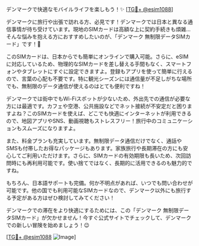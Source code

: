 デンマークで快適なモバイルライフを楽しもう！✨ [[TG💪+ @esim1088](https://t.me/s/esim1088)]

デンマークに旅行や出張で訪れる方、必見です！デンマークでは日本と異なる通信事情が待ち受けています。現地のSIMカードは高額な上に契約手続きも煩雑…そんな悩みを抱える方におすすめしたいのが、「デンマーク 無制限データSIMカード」です！🌟

このSIMカードは、日本からでも簡単にオンラインで購入可能。さらに、eSIMに対応しているため、物理的なSIMカードを差し替える手間もなく、スマートフォンやタブレットにすぐに設定できますよ。登録もアプリを使って簡単に行えるので、言葉の心配も不要です。特に観光シーズンには通信量が不足しがちな場所でも、無制限のデータ通信が使えるのはとても便利ですね！

デンマークでは街中でもWi-Fiスポットが少ないため、外出先での通信が必要な方には最適です。カフェや空港、公共施設などでネット接続が不安定だと困りますよね？このSIMカードを使えば、どこでも快適にインターネットが利用できるので、地図アプリやSNS、動画視聴もストレスフリー！旅行中のコミュニケーションもスムーズになりますよ。

また、料金プランも充実しています。無制限データ通信だけでなく、通話やSMSも付帯したお得なパッケージもあります。家族旅行や長期滞在の方にも安心してご利用いただけます。さらに、SIMカードの有効期限も長いため、次回訪問時にも再利用可能です。使い捨てではなく、長期的に活用できるのも魅力的ですね。

もちろん、日本語サポートも完備。何か不明点があれば、いつでも問い合わせが可能です。他の国でも利用可能なSIMカードなので、デンマーク以外にも旅行する予定がある方はぜひ検討してみてください！

デンマークでの滞在をより快適にするためには、この「デンマーク 無制限データSIMカード」が欠かせません！今すぐ公式サイトでチェックして、デンマークでの新しい冒険を始めましょう！😉

[[TG💪+ @esim1088](https://t.me/s/esim1088) ![Image](https://i.postimg.cc/Y0z9fWf4/image.png)]
